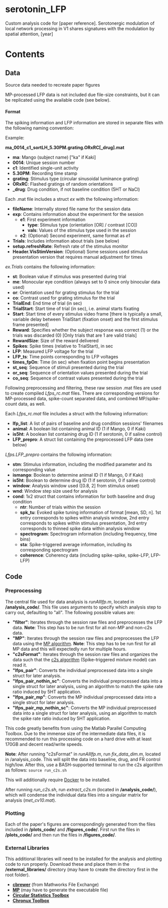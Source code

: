 # serotonin_LFP
Custom analysis code for [paper reference]. Serotonergic modulation of local network processing in V1 shares signatures with the modulation by spatial attention, [year]

# Contents
## Data
Source data needed to recreate paper figures

MP-processed LFP data is not included due file-size constraints, but it can be
replicated using the available code (see below).

#### Format
The spiking information and LFP information are stored in separate files with the following naming convention:

Example:

**ma_0014_c1_sortLH_5.30PM.grating.ORxRC[_drug].mat**

- **ma**: Mango (subject name) ["ka" if Kaki]
- **0014**: Unique session number
- **c1**: Identified single-unit activity
- **5.30PM**: Recording time stamp
- **grating**: Stimulus type (circular sinusoidal luminance grating)
- **ORxRC**: Flashed gratings of random orientations
- **_drug**: Drug condition, if not baseline condition (5HT or NaCl)


Each .mat file includes a struct *ex* with the following information:

- **fileName**: Internally stored file name for the session data
- **exp**: Contains information about the experiment for the session
  - **e1**: First experiment information
    - **type**: Stimulus type (orientation [OR] / contrast [CO])
    - **vals**: Values of the stimulus type used in the session
  - **e2**: (Optional) Second experiment, same format as *e1*
- **Trials**: Includes information about trials (see below)
- **setup.refreshRate**: Refresh rate of the stimulus monitor
- **Header.VisStimVersion**: (Optional) Some sessions used stimulus presentation version
  that requires manual adjustment for times

*ex.Trials* contains the following information:
- **st**: Boolean value if stimulus was presented during trial
- **me**: Monocular eye condition (always set to 0 since only binocular data used)
- **or**: Orientation used for grating stimulus for the trial
- **co**: Contrast used for grating stimulus for the trial
- **TrialEnd**: End time of trial (in sec)
- **TrialStart**: Start time of trial (in sec), i.e. animal starts fixating
- **Start**: Start time of every stimulus video frame [there is typically a small, variable delay between TrialStart (fixation onset) and the first stimulus frame presented]
- **Reward**: Specifies whether the subject response was correct (1) or the trials was discarded (0) [Only trials that are 1 are valid trials]
- **RewardSize**: Size of the reward delivered
- **Spikes**: Spike times (relative to TrialStart), in sec
- **LFP**: Measured LFP voltage for the trial
- **LFP_ts**: Time points corresponding to LFP voltages
- **times_fpOn**: Time (in sec) when fixation point begins presentation
- **st_seq**: Sequence of stimuli presented during the trial
- **or_seq**: Sequence of orientation values presented during the trial
- **co_seq**: Sequence of contrast values presented during the trial



Following preprocessing and filtering, these raw session .mat files are used to
create compiled *Lfps_rc.mat* files. There are corresponding versions for MP-processed
data, spike-count separated data, and combined MP/spike-count data, as well.

Each *Lfps_rc.mat* file includes a struct with the following information:
- **lfp_list**: A list of pairs of baseline and drug condition sessions' filenames
- **animal**: A boolean list containing animal ID (1 if Mango, 0 if Kaki)
- **is5ht**: A boolean list containing drug ID (1 if serotonin, 0 if saline control)
- **LFP_prepro**: A struct list containing the preprocessed LFP data (see below)

*Lfps.LFP_prepro* contains the following information:
- **stm**: Stimulus information, including the modified parameter and its corresponding value
- **ismango**: Boolean to determine animal ID (1 if Mango, 0 if Kaki)
- **is5ht**: Boolean to determine drug ID (1 if serotonin, 0 if saline control)
- **window**: Analysis window used ([0.8, 2] from stimulus onset)
- **wnd**: Window step size used for analysis
- **cond**: 1x2 struct that contains information for both baseline and drug condition
  - **ntr**: Number of trials within the session
  - **spk_tu**: Evoked spike tuning information of format [mean, SD, n]. 1st entry
  corresponds to spikes within analysis window, 2nd entry corresponds to spikes
  within stimulus presentation, 3rd entry corresponds to thinned spike data within
  analysis window
  - **spectrogram**: Spectrogram information (including frequency, time bins)
  - **sta**: Spike-triggered average information, including its corresponding spectrogram
  - **coherence**: Coherency data (including spike-spike, spike-LFP, LFP-LFP)


## Code

### Preprocessing
The central file used for data analysis is *runAlllfp.m*, located in **/analysis_code/**.
This file uses arguments to specify which analysis step to carry out, defaulting to
"all". The following possible values are:
- **"filter"**: Iterates through the session raw files and preprocesses the LFP
  data. **Note**: This step has to be run first for all non-MP and non-c2s data.
- **"MP"**: Iterates through the session raw files and preprocesses the LFP data
  using the [MP algorithm](https://github.com/supratimray/MP). **Note**: This step has to be run first for all MP data and this will expectedly run for multiple hours.
- **"c2sFormat"**: Iterates through the session raw files and organizes the data
  such that the [c2s algorithm](https://github.com/jonasrauber/c2s-docker) (Spike-triggered mixture model) can read it.
- **"lfps_pair"**: Converts the individual preprocessed data into a single struct
  for later analysis.
- **"lfps_pair_nothin_sc"**: Converts the individual preprocessed data into a
  single struct for later analysis, using an algorithm to match the spike rate
  ratio induced by 5HT application.
- **"lfps_pair_mp"**: Converts the MP individual preprocessed data into a single
  struct for later analysis.
- **"lfps_pair_mp_nothin_sc"**: Converts the MP individual preprocessed data into
  a single struct for later analysis, using an algorithm to match the spike rate
  ratio induced by 5HT application.

This code greatly benefits from using the Matlab Parallel Computing Toolbox. Due
to the immense size of the intermediate data files, it is recommended to run this
processing code on a hard drive with at least 170GB and decent read/write speeds.

**Note**: After running "c2sFormat" in *runAlllfp.m*, run *fix_data_dim.m*,
located in /analysis_code. This will split the data into baseline, drug, and FR
control high/low. After this, use a BASH-supported terminal to run the c2s algorithm as follows:
`source run_c2s.sh`

This will additionally require [Docker](https://docs.docker.com/get-docker/) to be installed.

After running *run_c2s.sh*, run *extract_c2s.m* (located in **/analysis_code/**),
which will condense the individual data files into a singular matrix for analysis (*met_cv10.mat*).

### Plotting
Each of the paper's figures are correspondingly generated from the files included
in **/plots_code/** and **/figures_code/**. First run the files in **/plots_code/**
and then run the files in **/figures_code/**.

### External Libraries
This additional libraries will need to be installed for the analysis and plotting
code to run properly. Download these and place them in the **/external_libraries/**
directory (may have to create the directory first in the root folder).

- **[cbrewer](https://www.mathworks.com/matlabcentral/fileexchange/34087-cbrewer-colorbrewer-schemes-for-matlab)** (from Mathworks File Exchange)
- **[MP](https://github.com/supratimray/MP)** (may have to generate the executable file)
- **[Circular Statistics Toolbox](https://github.com/mrkrause/circstat-matlab)**
- **[Chronux Toolbox](http://chronux.org/)**
